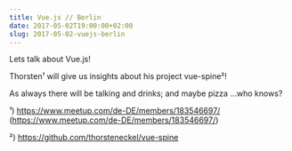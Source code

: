```yaml
---
title: Vue.js // Berlin
date: 2017-05-02T19:00:00+02:00
slug: 2017-05-02-vuejs-berlin
---
```


Lets talk about Vue.js!

Thorsten¹ will give us insights about his project vue-spine²!

As always there will be talking and drinks; and maybe pizza …who knows?

¹) https://www.meetup.com/de-DE/members/183546697/ (https://www.meetup.com/de-DE/members/183546697/)

²) https://github.com/thorsteneckel/vue-spine
